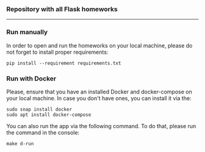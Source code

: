 ### Repository with all Flask homeworks

---

### Run manually

In order to open and run the homeworks on your local machine, please do not
forget to install proper requirements:

```shell
pip install --requirement requirements.txt
```

### Run with Docker

Please, ensure that you have an installed Docker and docker-compose on your
local machine. In case you don't have ones, you can install it via the:

```shell
sudo snap install docker
sudo apt install docker-compose
```

You can also run the app via the following command. To do that, please run the
command in the console:

```shell
make d-run
```
